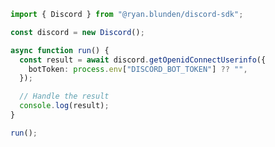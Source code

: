 <!-- Start SDK Example Usage [usage] -->
```typescript
import { Discord } from "@ryan.blunden/discord-sdk";

const discord = new Discord();

async function run() {
  const result = await discord.getOpenidConnectUserinfo({
    botToken: process.env["DISCORD_BOT_TOKEN"] ?? "",
  });

  // Handle the result
  console.log(result);
}

run();

```
<!-- End SDK Example Usage [usage] -->